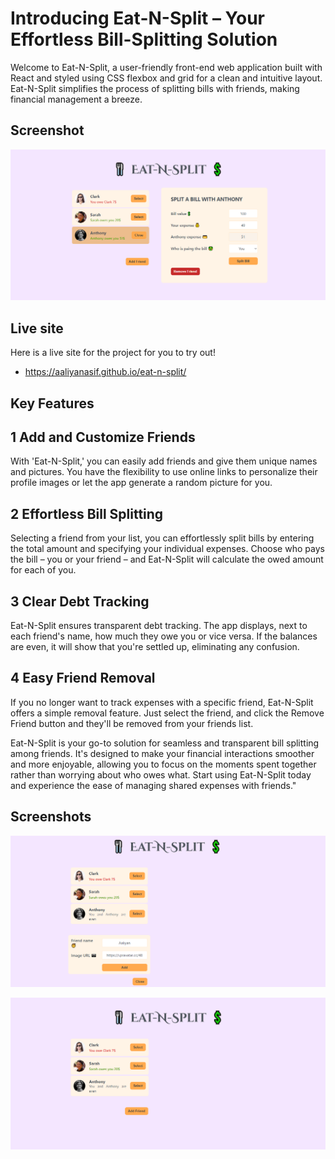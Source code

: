 # Introducing Eat-N-Split – Your Effortless Bill-Splitting Solution

Welcome to Eat-N-Split, a user-friendly front-end web application built with React and styled using CSS flexbox and grid for a clean and intuitive layout. Eat-N-Split simplifies the process of splitting bills with friends, making financial management a breeze.

## Screenshot

![screenshot](/public/ss1.png)

## Live site

Here is a live site for the project for you to try out!

- https://aaliyanasif.github.io/eat-n-split/

## Key Features

## 1 Add and Customize Friends

With 'Eat-N-Split,' you can easily add friends and give them unique names and pictures. You have the flexibility to use online links to personalize their profile images or let the app generate a random picture for you.

## 2 Effortless Bill Splitting

Selecting a friend from your list, you can effortlessly split bills by entering the total amount and specifying your individual expenses. Choose who pays the bill – you or your friend – and Eat-N-Split will calculate the owed amount for each of you.

## 3 Clear Debt Tracking

Eat-N-Split ensures transparent debt tracking. The app displays, next to each friend's name, how much they owe you or vice versa. If the balances are even, it will show that you're settled up, eliminating any confusion.

## 4 Easy Friend Removal

If you no longer want to track expenses with a specific friend, Eat-N-Split offers a simple removal feature. Just select the friend, and click the Remove Friend button and they'll be removed from your friends list.

Eat-N-Split is your go-to solution for seamless and transparent bill splitting among friends. It's designed to make your financial interactions smoother and more enjoyable, allowing you to focus on the moments spent together rather than worrying about who owes what. Start using Eat-N-Split today and experience the ease of managing shared expenses with friends."

## Screenshots

![screenshot](/public/ss2.png)

![screenshot](/public/ss.png)

